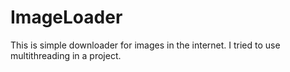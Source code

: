 ImageLoader
===========

This is simple downloader for images in the internet. I tried to use multithreading in a project.
